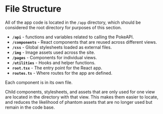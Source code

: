 # File Structure

All of the app code is located in the `/app` directory, which should be considered the root directory for purposes of this section.

- **`/api`** - functions and variables related to calling the PokeAPI.
- **`/components`** - React components that are reused across different views.
- **`/css`** - Global stylesheets loaded as external files.
- **`/img`** - Image assets used across the site.
- **`/pages`** - Components for individual views.
- **`/utilities`** - Hooks and helper functions.
- **`root.tsx`** - The entry point for the React app.
- **`routes.ts`** - Where routes for the app are defined.

Each component is in its own file.

Child components, stylesheets, and assets that are only used for one view are located in the directory with that view. This makes them easier to locate, and reduces the likelihood of phantom assets that are no longer used but remain in the code base.
